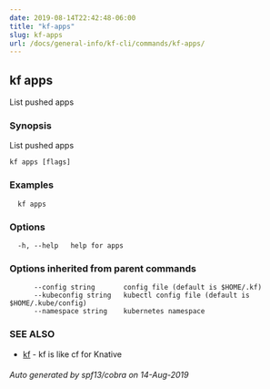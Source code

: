 ```yaml
---
date: 2019-08-14T22:42:48-06:00
title: "kf-apps"
slug: kf-apps
url: /docs/general-info/kf-cli/commands/kf-apps/
---
```

## kf apps

List pushed apps

### Synopsis

List pushed apps

```
kf apps [flags]
```

### Examples

```
  kf apps
```

### Options

```
  -h, --help   help for apps
```

### Options inherited from parent commands

```
      --config string       config file (default is $HOME/.kf)
      --kubeconfig string   kubectl config file (default is $HOME/.kube/config)
      --namespace string    kubernetes namespace
```

### SEE ALSO

* [kf](/docs/general-info/kf-cli/commands/kf/)	 - kf is like cf for Knative

###### Auto generated by spf13/cobra on 14-Aug-2019
